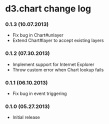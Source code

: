 # d3.chart change log

### 0.1.3 (10.07.2013)

- Fix bug in Chart#unlayer
- Extend Chart#layer to accept existing layers

### 0.1.2 (07.30.2013)

- Implement support for Internet Explorer
- Throw custom error when Chart lookup fails

### 0.1.1 (06.10.2013)

- Fix bug in event triggering

### 0.1.0 (05.27.2013)

- Initial release
